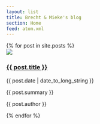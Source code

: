 ```yaml
---
layout: list
title: Brecht & Mieke's blog
section: Home
feed: atom.xml
---
```

<div id="container">
{% for post in site.posts  %}
  <div class="item story-container shadow">
    <a href="{{ post.url }}">
      <img src="{% if post.front_image %}{{ post.front_image }}{% else %}/images/placeholder.jpg{% endif %}"></a>
    <div class="story-text">
      <h3><a href="{{ post.url }}">{{ post.title }}</a></h3>
      <p>{{ post.date | date_to_long_string }}</p>
      <p class="excerpt">{{ post.summary }}</p>
      <p class="postauthor">{{ post.author }}</p>
    </div>
  </div>
{% endfor %}
</div>


